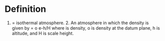 # Definition

1.  = isothermal atmosphere. 2. An atmosphere in which the density is
    given by = o e-h/H where is density, o is density at the datum
    plane, h is altitude, and H is scale height.
